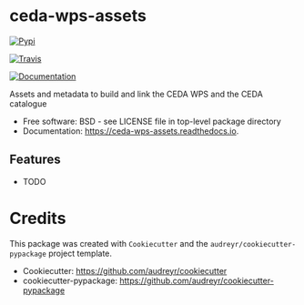 # ceda-wps-assets


[![Pypi](https://img.shields.io/pypi/v/ceda_wps_assets.svg)](https://pypi.python.org/pypi/ceda_wps_assets)

[![Travis](https://img.shields.io/travis/cedadev/ceda-wps-assets.svg)](https://travis-ci.org/cedadev/ceda-wps-assets)

[![Documentation](https://readthedocs.org/projects/ceda-wps-assets/badge/?version=latest)](https://ceda-wps-assets.readthedocs.io/en/latest/?badge=latest)




Assets and metadata to build and link the CEDA WPS and the CEDA catalogue


* Free software: BSD - see LICENSE file in top-level package directory
* Documentation: https://ceda-wps-assets.readthedocs.io.


## Features

* TODO

# Credits

This package was created with `Cookiecutter` and the `audreyr/cookiecutter-pypackage` project template.

 * Cookiecutter: https://github.com/audreyr/cookiecutter
 * cookiecutter-pypackage: https://github.com/audreyr/cookiecutter-pypackage
